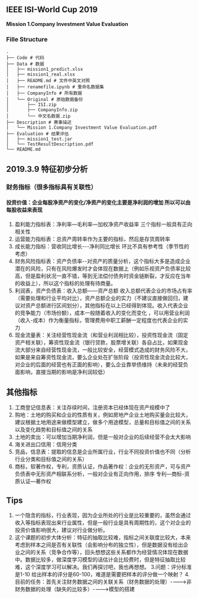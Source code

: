 ## IEEE ISI-World Cup 2019 
**Mission 1.Company Investment Value Evaluation**

### Fille Structure

```
.
├── Code # 代码
├── Data # 数据
│   ├── mission1_predict.xlsx
│   ├── mission1_real.xlsx
│   ├── README.md # 文件中英文对照
│   ├── renamefile.ipynb # 重命名数据集
│   ├── CompanyInfo # 所有数据
│   └── Original # 原始数据备份 
│       ├── ISI.zip
│       ├── CompanyInfo.zip
│       └── 中文名数据.zip
├── Description # 赛事描述
│   └── Mission 1.Company Investment Value Evaluation.pdf
├── Evaluation # 结果评估
│   ├── mission1_test.jar
│   └── TestResultDescription.pdf
└── README.md
```

## 2019.3.9 特征初步分析
### 财务指标（很多指标具有关联性）
#### 投资价值：企业每股净资产的变化/净资产的变化主要是净利润的增加 所以可以由每股收益来表现
1. 盈利能力指标表：净利率—毛利率—加权净资产收益率  三个指标一般具有正向相关性  
2. 运营能力指标表：总资产周转率作为主要的指标，然后是存货周转率
3. 成长能力指标：营收同比增长---净利同比增长    环比不具有参考性（季节性的考虑）
4. 财务风险指标表：资产负债率--对资产的质量分析，这个指标大多是造成企业潜在的风险，只有在风险爆发时才会体现在数据上（例如乐视资产负债率比较高，但是盈利状况一直不错，等到无法偿付债务时资金链断裂，才反应在当年的收益上），所以这个指标的处理有待商量。
5. 利润表，资产负债表：收入总额——资产总额 收入总额代表企业的市场占有率（需要处理和行业平均对比），资产总额企业的实力（不建议直接做回归，建议对资产总额进行区间划分），其他指标在以上已经得到体现。收入代表企业的竞争能力（市场份额），成本一般随着收入的变化而变化 ，可以用营业利润（收入-成本）作为衡量指标，管理费用中职工薪酬一定程度也代表企业的实力
6. 现金流量表：关注经营性现金流（和营业利润相比较），投资性现金流（固定资产相关联），筹资性现金流（银行贷款，股票增关联）各自占比，如果现金流大部分来自经营性现金流，一般比较安全，经营模式造成的财务风险不大，如果是来自筹资性现金流，要么企业处在扩张阶段（投资性现金流会比较大，对企业的后面的经营也有正面的影响），要么企业靠举债维持（未来的经营负面影响，直接当期的影响是净利润较低）

## 其他指标
1. 工商登记信息表：关注存续时间，注册资本已经体现在资产规模中了
2. 购地：土地的购买和企业的性质有关，例如房地产企业土地购买量会比较大，建议根据土地用途来做模型建立，做多个用途模型，总量和目标值之间的关系以及变化趋势和目标值之间的关系
3. 土地的卖出：可以增加当期净利润，但是一般对企业的后续经营不会太大影响
4. 海关进出口信用：信用分类
5. 竞品，信息表：提取的信息是企业所属行业，行业不同投资价值也不同（分析行业分类和目标值之间的关系）
6. 商标，软著作权，专利，资质认证，作品著作权：企业的无形资产，可与资产负债表中无形资产相联系分析，一般对企业有正向作用，排序 专利—商标-资质认证—著作权

## Tips
1. 一个隐含的指标，行业表现，因为企业所处的行业是比较重要的，虽然会通过收入等指标表现出来行业属性，但是一般行业是具有周期性的，这个对企业的投资价值影响很大，建议对行业做分析。
2. 这个课题的初步大体分析：特征的抽取比较难，指标之间关联度比较大，本来考虑到样本之间是否有关联性（会影响分布的独立性），但是数据没有给出企业之间的关系（竞争合作等），回头想想这些关系都作为经营情况体现在数据中。数据比较多，做深度学习模型的话估计会比较费时，但是特征抽取比较难，这个深度学习可以解决。我们再探讨吧，我也再想想。
3.问题：评分标准是1-10 给出样本的评分是60-100，难道是需要把样本的评分做一个映射？
4.目前的任务：首先关注财务数据之间的关联关系（财务数据的处理）---->非财务数据的处理（缺失的比较多）---->模型的搭建
